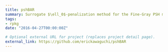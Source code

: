 ```yaml
---
title: pshBAR
summary: Surrogate $\ell_0$-penalization method for the Fine-Gray PSH model using broken adaptive ridge (BAR).
tags:
- rpkg
date: "2016-04-27T00:00:00Z"

# Optional external URL for project (replaces project detail page).
external_link: https://github.com/erickawaguchi/pshBAR
---
```

